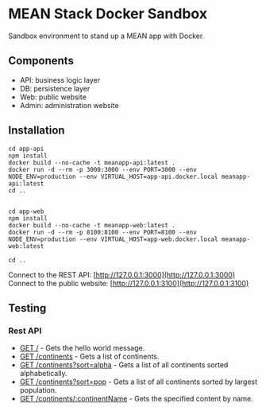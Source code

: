 # MEAN Stack Docker Sandbox

Sandbox environment to stand up a MEAN app with Docker.

## Components

* API: business logic layer
* DB: persistence layer
* Web: public website
* Admin: administration website

## Installation

    cd app-api
    npm install
    docker build --no-cache -t meanapp-api:latest .
    docker run -d --rm -p 3000:3000 --env PORT=3000 --env NODE_ENV=production --env VIRTUAL_HOST=app-api.docker.local meanapp-api:latest
    cd ..


    cd app-web
    npm install
    docker build --no-cache -t meanapp-web:latest .
    docker run -d --rm -p 8100:8100 --env PORT=8100 --env NODE_ENV=production --env VIRTUAL_HOST=app-web.docker.local meanapp-web:latest

    cd ..

Connect to the REST API: [http://127.0.0.1:3000](http://127.0.0.1:3000)  
Connect to the public website: [http://127.0.0.1:3100](http://127.0.0.1:3100)

## Testing

### Rest API

* [GET /](http://127.0.0.1:3000/) - Gets the hello world message.
* [GET /continents](http://127.0.0.1:3000/continents) - Gets a list of continents.
* [GET /continents?sort=alpha](http://127.0.0.1:3000/continents?sort=alpha) - Gets a list of all continents sorted alphabetically.
* [GET /continents?sort=pop](http://127.0.0.1:3000/continents?sort=pop) - Gets a list of all continents sorted by largest population.
* [GET /continents/:continentName](http://127.0.0.1:3000/continents/Asia) - Gets the specified content by name.
